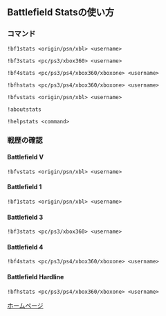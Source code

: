 ## Battlefield Statsの使い方

### コマンド
```
!bf1stats <origin/psn/xbl> <username>

!bf3stats <pc/ps3/xbox360> <username>

!bf4stats <pc/ps3/ps4/xbox360/xboxone> <username>

!bfhstats <pc/ps3/ps4/xbox360/xboxone> <username>

!bfvstats <origin/psn/xbl> <username>

!aboutstats

!helpstats <command>
```

### 戦歴の確認

#### Battlefield V
`!bfvstats <origin/psn/xbl> <username>`

#### Battlefield 1
`!bf1stats <origin/psn/xbl> <username>`

#### Battlefield 3
`!bf3stats <pc/ps3/xbox360> <username>`

#### Battlefield 4
`!bf4stats <pc/ps3/ps4/xbox360/xboxone> <username>`

#### Battlefield Hardline
`!bfhstats <pc/ps3/ps4/xbox360/xboxone> <username>`

[ホームページ](../README.md)